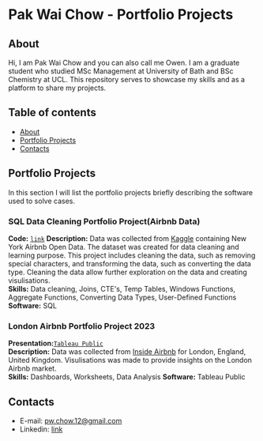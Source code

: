 # Pak Wai Chow - Portfolio Projects

## About

Hi, I am Pak Wai Chow and you can also call me Owen. I am a graduate student who studied MSc Management at University of Bath and BSc Chemistry at UCL. This repository serves to showcase my skills and as a platform to share my projects.
<br>

## Table of contents
- [About](#about)
- [Portfolio Projects](#portfolio-projects)
- [Contacts](#contacts)

## Portfolio Projects
In this section I will list the portfolio projects briefly describing the software used to solve cases.

### SQL Data Cleaning Portfolio Project(Airbnb Data)
**Code:** [`link`](https://github.com/OwenChow12/Portfolio_Project/blob/4256e5b432f20df1e4d4c71c8c851a5f6b09f26c/SQL%20Data%20Cleaning%20Portfolio%20Project%20(Airbnb%20Data).sql)
**Description:** Data was collected from [Kaggle](https://www.kaggle.com/datasets/arianazmoudeh/airbnbopendata) containing New York Airbnb Open Data. The dataset was created for data cleaning and learning purpose. This project includes cleaning the data, such as removing special characters, and transforming the data, such as converting the data type. Cleaning the data allow further exploration on the data and creating visulisations.   
**Skills:** Data cleaning, Joins, CTE's, Temp Tables, Windows Functions, Aggregate Functions, Converting Data Types, User-Defined Functions
**Software:** SQL

### London Airbnb Portfolio Project 2023
**Presentation:**[`Tableau Public`](https://public.tableau.com/app/profile/pak.wai.chow/viz/LondonAirbnbPortfolioProject2023/GeneralInformation#2)      
**Description:** Data was collected from [Inside Airbnb](http://insideairbnb.com/get-the-data) for London, England, United Kingdom. Visulisations was made to provide insights on the London Airbnb market.      
**Skills:** Dashboards, Worksheets, Data Analysis
**Software:** Tableau Public   





## Contacts
- E-mail: pw.chow.12@gmail.com
- Linkedin: [link](https://www.linkedin.com/in/pak-wai-chow-40200218a/)

